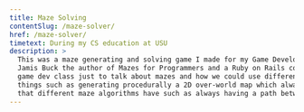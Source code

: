 ```yaml
---
title: Maze Solving
contentSlug: /maze-solver/
href: /maze-solver/
timetext: During my CS education at USU
description: >
  This was a maze generating and solving game I made for my Game Development class.
  Jamis Buck the author of Mazes for Programmers and a Ruby on Rails contributor came to my
  game dev class just to talk about mazes and how we could use different algorithms to do
  things such as generating procedurally a 2D over-world map which always has certain properties
  that different maze algorithms have such as always having a path between two points.
---
```

    
